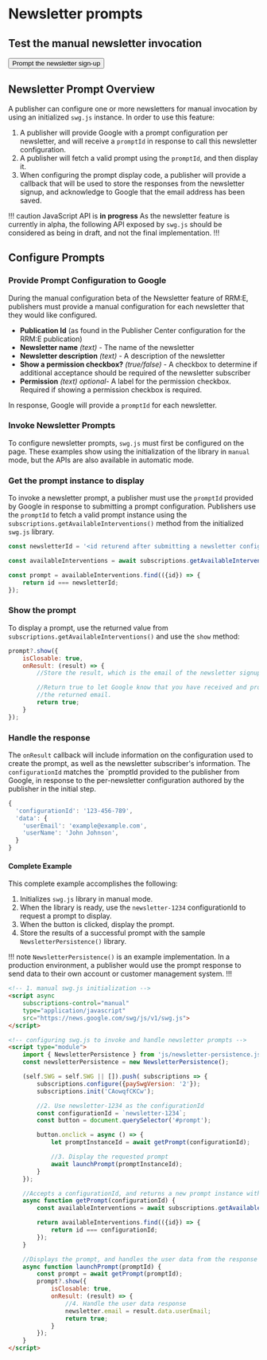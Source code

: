 <script async
  subscriptions-control="manual"
  type="application/javascript"
  src="https://news.google.com/swg/js/v1/swg.js">
</script>

# Newsletter prompts
## Test the manual newsletter invocation

<button id="prompt">Prompt the newsletter sign-up</button>

## Newsletter Prompt Overview

A publisher can configure one or more newsletters for manual invocation by using an
initialized `swg.js` instance. In order to use this feature:

1.  A publisher will provide Google with a prompt configuration per newsletter, and 
    will receive a `promptId` in response to call this newsletter configuration.
1.  A publisher will fetch a valid prompt using the `promptId`, and then display it.
1.  When configuring the prompt display code, a publisher will provide a callback
    that will be used to store the responses from the newsletter signup, and 
    acknowledge to Google that the email address has been saved.

!!! caution JavaScript API is **in progress**
As the newsletter feature is currently in alpha, the following API exposed by
`swg.js` should be considered as being in draft, and not the final implementation. 
!!!

## Configure Prompts

### Provide Prompt Configuration to Google

During the manual configuration beta of the Newsletter feature of RRM:E, publishers must
provide a manual configuration for each newsletter that they would like configured.

- **Publication Id** (as found in the Publisher Center configuration for the RRM:E publication)
- **Newsletter name** _(text)_ - The name of the newsletter
- **Newsletter description** _(text)_ - A description of the newsletter
- **Show a permission checkbox?** _(true/false)_ - A checkbox to determine if additional acceptance should be required of the newsletter subscriber
- **Permission** _(text)_ _optional_- A label for the permission checkbox. Required if showing a permission checkbox is required.

In response, Google will provide a `promptId` for each newsletter. 

### Invoke Newsletter Prompts

To configure newsletter prompts, `swg.js` must first be configured on the page.
These examples show using the initialization of the library in `manual` mode, but the
APIs are also available in automatic mode. 

### Get the prompt instance to display

To invoke a newsletter prompt, a publisher must use the `promptId` provided by
Google in response to submitting a prompt configuration. Publishers use the
`promptId` to fetch a valid prompt instance using the `subscriptions.getAvailableInterventions()` method from the initialized `swg.js` library.

```javascript
const newsletterId = '<id returend after submitting a newsletter config>';

const availableInterventions = await subscriptions.getAvailableInterventions();

const prompt = availableInterventions.find(({id}) => {
    return id === newsletterId;
});
```

### Show the prompt

To display a prompt, use the returned value from `subscriptions.getAvailableInterventions()` and use the `show` method:

```javascript
prompt?.show({
    isClosable: true,
    onResult: (result) => {
        //Store the result, which is the email of the newsletter signup.

        //Return true to let Google know that you have received and processed
        //the returned email.
        return true;
    }
});
```

### Handle the response

The `onResult` callback will include information on the configuration used
to create the prompt, as well as the newsletter subscriber's information. The `configurationId` matches the `promptId provided to the publisher from Google, in response to the per-newsletter configuration authored by the publisher in the initial step.

```javascript
{
  'configurationId': '123-456-789',
  'data': {
    'userEmail': 'example@example.com',
    'userName': 'John Johnson',
  }
}
```

#### Complete Example

This complete example accomplishes the following:

1. Initializes `swg.js` library in manual mode.
2. When the library is ready, use the `newsletter-1234` configurationId to request a prompt to display.  
3. When the button is clicked, display the prompt.
4. Store the results of a successful prompt with the sample `NewsletterPersistence()` library.

!!! note `NewsletterPersistence()` is an example implementation.
In a production environment, a publisher would use the prompt response to send data to their own
account or customer management system. 
!!!

```html
<!-- 1. manual swg.js initialization -->
<script async
    subscriptions-control="manual"
    type="application/javascript"
    src="https://news.google.com/swg/js/v1/swg.js">
</script>

<!-- configuring swg.js to invoke and handle newsletter prompts -->
<script type="module">
    import { NewsletterPersistence } from 'js/newsletter-persistence.js';
    const newsletterPersistence = new NewsletterPersistence();

    (self.SWG = self.SWG || []).push( subscriptions => {
        subscriptions.configure({paySwgVersion: '2'});
        subscriptions.init('CAowqfCKCw');

        //2. Use newsletter-1234 as the configurationId
        const configurationId = `newsletter-1234`;
        const button = document.querySelector('#prompt');

        button.onclick = async () => {
            let promptInstanceId = await getPrompt(configurationId);

            //3. Display the requested prompt
            await launchPrompt(promptInstanceId);
        }
    });

    //Accepts a configurationId, and returns a new prompt instance with matching Id
    async function getPrompt(configurationId) {
        const availableInterventions = await subscriptions.getAvailableInterventions();

        return availableInterventions.find(({id}) => {
            return id === configurationId;
        });
    }

    //Displays the prompt, and handles the user data from the response
    async function launchPrompt(promptId) {
        const prompt = await getPrompt(promptId);
        prompt?.show({
            isClosable: true,
            onResult: (result) => {
                //4. Handle the user data response
                newsletter.email = result.data.userEmail;
                return true;
            }
        });
    }
</script>
```